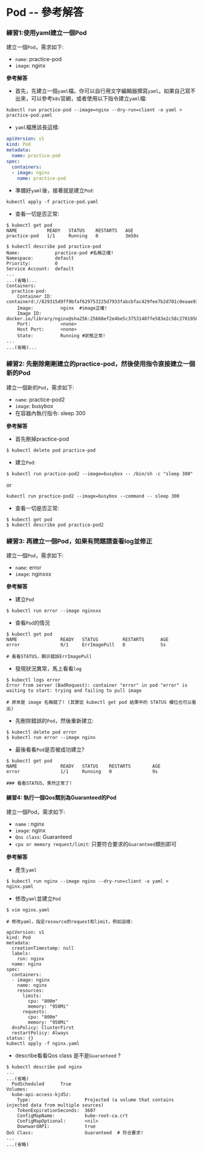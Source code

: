 # Pod -- 參考解答

### 練習1:使用yaml建立一個Pod

建立一個`Pod`，需求如下:
   * `name`: practice-pod
   * `image`: nginx

**參考解答**
* 首先，先建立一個`yaml`檔。你可以自行用文字編輯器撰寫`yaml`。如果自己寫不出來，可以參考`k8s`官網，或者使用以下指令建立`yaml`檔:
```text
kubectl run practice-pod --image=nginx --dry-run=client -o yaml > practice-pod.yaml
```

* `yaml`檔應該長這樣:
```yaml
apiVersion: v1
kind: Pod
metadata:
  name: practice-pod
spec:
  containers:
  - image: nginx
    name: practice-pod
```

* 準備好`yaml`後，接著就是建立`Pod`:
```text
kubectl apply -f practice-pod.yaml 
```

* 查看一切是否正常:
```text
$ kubectl get pod
NAME           READY   STATUS    RESTARTS   AGE
practice-pod   1/1     Running   0          3m58s

$ kubectl describe pod practice-pod
Name:             practice-pod #名稱正確!
Namespace:        default
Priority:         0
Service Account:  default
...
...(省略)...
Containers:
  practice-pod:
    Container ID:   containerd://829315d9ff9bfaf629753225d7933fabcbfac429fee7b2d701c0eaae93151f5b
    Image:          nginx  #image正確!
    Image ID:       docker.io/library/nginx@sha256:25668ef2e4be5c3753148ffe583e2c58c27019582fbd061f2d082839746a5cfa
    Port:           <none>
    Host Port:      <none>
    State:          Running #狀態正常!
...
...(省略)...

```

### 練習2: 先刪除剛剛建立的practice-pod，然後使用指令直接建立一個新的Pod

建立一個新的`Pod`，需求如下:
   * `name`: practice-pod2
   * `image`: busybox
   * 在容器內執行指令: sleep 300

**參考解答**

* 首先刪掉practice-pod
```text
$ kubectl delete pod practice-pod
```

* 建立`Pod`:
```text
$ kubectl run practice-pod2 --image=busybox -- /bin/sh -c "sleep 300"
```
or 
```text
kubectl run practice-pod2 --image=busybox --command -- sleep 300
```

* 查看一切是否正常:
```text
$ kubectl get pod
$ kubectl describe pod practice-pod2
```

### 練習3: 再建立一個Pod，如果有問題請查看log並修正

建立一個`Pod`，需求如下:
   * `name`: error
   * `image`: nginxxx 

**參考解答**

* 建立`Pod`
```text
$ kubectl run error --image nginxxx
```

* 查看`Pod`的情況
```text
$ kubectl get pod
NAME                READY   STATUS         RESTARTS      AGE
error               0/1     ErrImagePull   0             5s

# 看看STATUS，顯示錯誤ErrImagePull
```

* 發現狀況異常，馬上看看`log` 

```text
$ kubectl logs error
Error from server (BadRequest): container "error" in pod "error" is waiting to start: trying and failing to pull image

# 原來是 image 名稱錯了! (其實從 kubectl get pod 結果中的 STATUS 欄位也可以看出)
```


* 先刪除錯誤的`Pod`，然後重新建立:
```text
$ kubectl delete pod error
$ kubectl run error --image nginx
```

* 最後看看`Pod`是否被成功建立?
```text
$ kubectl get pod
NAME                READY   STATUS    RESTARTS        AGE
error               1/1     Running   0               9s

### 看看STATUS，果然正常了!
```

#### 練習4: 執行一個Qos類別為Guaranteed的Pod

建立一個Pod，需求如下:
   * `name` : nginx
   * `image`: nginx
   * `Qos class`: Guaranteed
   * `cpu or memory request/limit`: 只要符合要求的`Guaranteed`類別即可


**參考解答**

* 產生`yaml`
```text
$ kubectl run nginx --image nginx --dry-run=client -o yaml > nginx.yaml
```

* 修改`yaml`並建立`Pod`
```text
$ vim nginx.yaml

# 修改yaml，指定resource的request和limit，例如這樣:

apiVersion: v1
kind: Pod
metadata:
  creationTimestamp: null
  labels:
    run: nginx
  name: nginx
spec:
  containers:
  - image: nginx
    name: nginx
    resources:
      limits:
        cpu: "800m"
        memory: "950Mi"
      requests:
        cpu: "800m"
        memory: "950Mi"
  dnsPolicy: ClusterFirst
  restartPolicy: Always
status: {}
kubectl apply -f nginx.yaml
```

* describe看看Qos class 是不是`Guaranteed` ?
```text
$ kubectl describe pod nginx
...
...(省略)
  PodScheduled      True 
Volumes:
  kube-api-access-kjd5z:
    Type:                    Projected (a volume that contains injected data from multiple sources)
    TokenExpirationSeconds:  3607
    ConfigMapName:           kube-root-ca.crt
    ConfigMapOptional:       <nil>
    DownwardAPI:             true
QoS Class:                   Guaranteed  # 符合要求!
...
...(省略)
```


